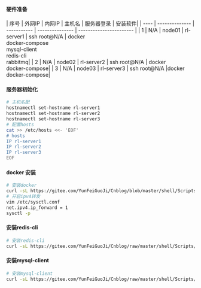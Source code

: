 #### 硬件准备

| 序号 | 外网IP         | 内网IP      | 主机名          | 服务器登录              | 安装软件|
| ---- | -------------- | ----------- | --------------- | ----------------------- |
| 1    | N/A  | node01  | rl-server1 | ssh root@N/A | docker<br>docker-compose<br>mysql-client<br>redis-cli<br>rabbitmq|
| 2    | N/A | node02 | rl-server2 | ssh root@N/A | docker<br>docker-compose|
| 3    | N/A | node03 | rl-server3 | ssh root@N/A |docker<br>docker-compose|

#### 服务器初始化
```bash
# 主机名配
hostnamectl set-hostname rl-server1
hostnamectl set-hostname rl-server2
hostnamectl set-hostname rl-server3
# 配置hosts
cat >> /etc/hosts <<- 'EOF'
# hosts
IP rl-server1
IP rl-server2
IP rl-server3
EOF
```
#### docker 安装
```bash
# 安装docker
curl -sL https://gitee.com/YunFeiGuoJi/Cnblog/blob/master/shell/Scripts/docker_install.sh|sh
# 开启ipv4转发
vim /etc/sysctl.conf
net.ipv4.ip_forward = 1
sysctl -p
```

#### 安装redis-cli

```bash
# 安装redis-cli
curl -sL https://gitee.com/YunFeiGuoJi/Cnblog/raw/master/shell/Scripts/redis-cli_install.sh|sh
```

#### 安装mysql-client

```bash
# 安装mysql-client
curl -sL https://gitee.com/YunFeiGuoJi/Cnblog/raw/master/shell/Scripts/mysql-client_install.sh|sh
```
